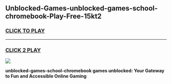 
## Unblocked-Games-unblocked-games-school-chromebook-Play-Free-15kt2
<h3>
<a href="https://premium76.site?title=unblocked-games-school-chromebook&ref=18A1">CLICK TO PLAY</a></h3>
<hr>

<h3>
<a href="https://premium76.site?title=unblocked-games-school-chromebook&ref=18A1">CLICK 2 PLAY</a>
  
</h3>

<a href="https://premium76.site?title=unblocked-games-school-chromebook&ref=18A1"><img src="https://clearcache.store/games.png"></a>


**unblocked-games-school-chromebook games unblocked: Your Gateway to Fun and Accessible Online Gaming**
